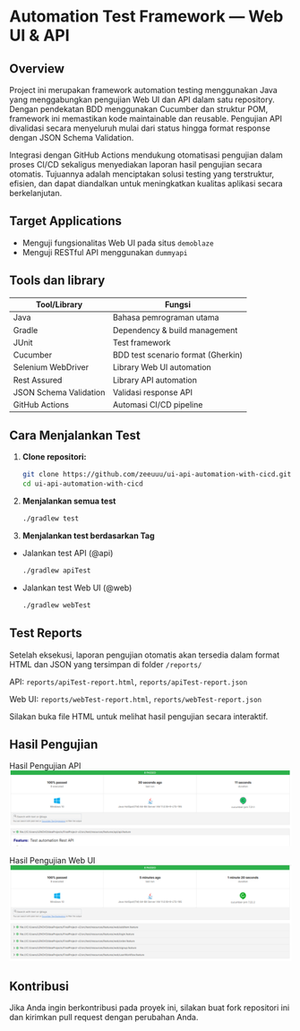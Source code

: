 # Automation Test Framework — Web UI & API

## Overview

Project ini merupakan framework automation testing menggunakan Java yang menggabungkan pengujian Web UI dan API dalam satu repository. 
Dengan pendekatan BDD menggunakan Cucumber dan struktur POM, framework ini memastikan kode maintainable dan reusable.
Pengujian API divalidasi secara menyeluruh mulai dari status hingga format response dengan JSON Schema Validation.

Integrasi dengan GitHub Actions mendukung otomatisasi pengujian dalam proses CI/CD sekaligus menyediakan laporan hasil pengujian secara otomatis.
Tujuannya adalah menciptakan solusi testing yang terstruktur, efisien, dan dapat diandalkan untuk meningkatkan kualitas aplikasi secara berkelanjutan.


## Target Applications

- Menguji fungsionalitas Web UI pada situs `demoblaze`
- Menguji RESTful API menggunakan `dummyapi`


## Tools dan library

| Tool/Library           | Fungsi                             |
|------------------------|------------------------------------|
| Java                   | Bahasa pemrograman utama           |
| Gradle                 | Dependency & build management      |
| JUnit                  | Test framework                     |
| Cucumber               | BDD test scenario format (Gherkin) |
| Selenium WebDriver     | Library Web UI automation          |
| Rest Assured           | Library API automation             |
| JSON Schema Validation | Validasi response API              |
| GitHub Actions         | Automasi CI/CD pipeline            |


## Cara Menjalankan Test

1. **Clone repositori:**
   ```bash
   git clone https://github.com/zeeuuu/ui-api-automation-with-cicd.git
   cd ui-api-automation-with-cicd
   ```
2. **Menjalankan semua test**
   ```bash
   ./gradlew test
   ```
3. **Menjalankan test berdasarkan Tag**
- Jalankan test API (@api)
   ```bash
   ./gradlew apiTest
   ```
- Jalankan test Web UI (@web)
   ```bash
   ./gradlew webTest
   ```


## Test Reports

Setelah eksekusi, laporan pengujian otomatis akan tersedia dalam format HTML dan JSON yang tersimpan di folder `/reports/`

API:  `reports/apiTest-report.html`, `reports/apiTest-report.json`

Web UI: `reports/webTest-report.html`, `reports/webTest-report.json`

Silakan buka file HTML untuk melihat hasil pengujian secara interaktif.


## Hasil Pengujian

Hasil Pengujian API
![Hasil_Pengujian_Api](images/apitest.png)

Hasil Pengujian Web UI
![Hasil_Pengujian_Api](images/webtest.png)


## Kontribusi

Jika Anda ingin berkontribusi pada proyek ini, silakan buat fork repositori ini dan kirimkan pull request dengan perubahan Anda.